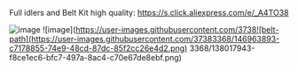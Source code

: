 Full idlers and Belt Kit high quality: https://s.click.aliexpress.com/e/_A4TO38 

![image](https://user-images.githubusercontent.com/37383368/138017986-d01c6e7f-80cc-43e6-8a3a-786e9b687c0f.png)
![image](https://user-images.githubusercontent.com/3738![belt-path](https://user-images.githubusercontent.com/37383368/146963893-c7178855-74e9-48cd-87dc-85f2cc26e4d2.png)
3368/138017943-f8ce1ec6-bfc7-497a-8ac4-c70e67de8ebf.png)

